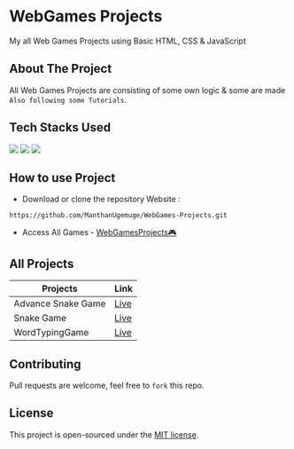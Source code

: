 # WebGames Projects
My all Web Games Projects using Basic HTML, CSS &amp; JavaScript

## About The Project
All Web Games Projects are consisting of some own logic & some are made `Also following some Tutorials`.

## Tech Stacks Used


<a target="_blank" href="https://www.w3schools.com/html/default.asp"><img src="https://img.shields.io/badge/html5%20-%23E34F26.svg?&style=for-the-badge&logo=html5&logoColor=white"></img></a>
<a target="_blank" href="https://www.w3schools.com/css/default.asp"><img src="https://img.shields.io/badge/css3%20-%231572B6.svg?&style=for-the-badge&logo=css3&logoColor=white"></img></a>
<a target="_blank" href="https://www.w3schools.com/js/default.asp"><img src="https://img.shields.io/badge/javascript%20-%23323330.svg?&style=for-the-badge&logo=javascript&logoColor=%23F7DF1E"></img></a>

## How to use Project


- Download or clone the repository Website : 

```
https://github.com/ManthanUgemuge/WebGames-Projects.git
```
- Access All Games - [WebGamesProjects🎮](https://github.com/ManthanUgemuge/WebGamesProjects)

## All Projects

|Projects|Link|
|--------|----|
|Advance Snake Game|[Live](https://manthanugemuge.github.io/Advance-Snake-Game/)|
|Snake Game|[Live](https://manthanugemuge.github.io/Basic-Snake-Game/)|
|WordTypingGame|[Live](https://manthanugemuge.github.io/WordTypingGame/)|

## Contributing
Pull requests are welcome, feel free to ```fork``` this repo.

## License
This project is open-sourced under the [MIT license]().
